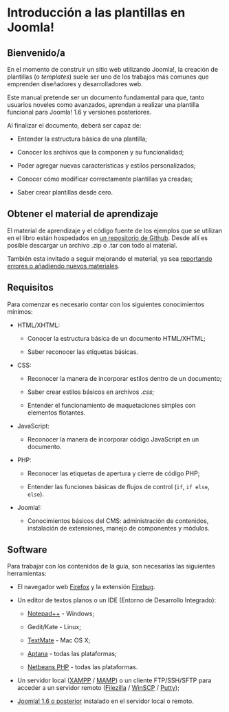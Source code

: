 

# Introducción a las plantillas en Joomla!

## Bienvenido/a

En el momento de construir un sitio web utilizando Joomla!, la creación de plantillas (o *templates*) suele ser uno de los trabajos más comunes que emprenden diseñadores y desarrolladores web.

Este manual pretende ser un documento fundamental para que, tanto usuarios noveles como avanzados, aprendan a realizar una plantilla funcional para Joomla! 1.6 y versiones posteriores.

Al finalizar el documento, deberá ser capaz de:


* Entender la estructura básica de una plantilla;

* Conocer los archivos que la componen y su funcionalidad;

* Poder agregar nuevas características y estilos personalizados;

* Conocer cómo modificar correctamente plantillas ya creadas;

* Saber crear plantillas desde cero.



## Obtener el material de aprendizaje

El material de aprendizaje y el código fuente de los ejemplos que se utilizan en el libro están hospedados en [un repositorio de Github](https://github.com/comunidadjoomla/cj_biblioteca/). Desde allí es posible descargar un archivo .zip o .tar con todo al material.

También esta invitado a seguir mejorando el material, ya sea [reportando errores o añadiendo nuevos materiales](https://github.com/comunidadjoomla/cj_biblioteca/wiki/%C2%BFTienes-correcciones,-mejoras-o-quieres-colaborar-en-el-libro%3F).



## Requisitos

Para comenzar es necesario contar con los siguientes conocimientos mínimos:


* HTML/XHTML:

	* Conocer la estructura básica de un documento HTML/XHTML;
	
	* Saber reconocer las etiquetas básicas.
	
* CSS:

	* Reconocer la manera de incorporar estilos dentro de un documento;
	
	* Saber crear estilos básicos en archivos *.css*;
	
	* Entender el funcionamiento de maquetaciones simples con elementos flotantes.
	
	
* JavaScript:

	* Reconocer la manera de incorporar código JavaScript en un documento.
	
* PHP:

	* Reconocer las etiquetas de apertura y cierre de código PHP;
	
	* Entender las funciones básicas de flujos de control (`if`, `if else`, `else`).
	
* Joomla!:

	* Conocimientos básicos del CMS: administración de contenidos, instalación de extensiones, manejo de componentes y módulos.



## Software

Para trabajar con los contenidos de la guía, son necesarias las siguientes herramientas:

* El navegador web [Firefox](http://www.mozilla-europe.org/es/) y la extensión [Firebug](https://addons.mozilla.org/es-es/firefox/addon/firebug/).

* Un editor de textos planos o un IDE (Entorno de Desarrollo Integrado):

	* [Notepad++](http://notepad-plus-plus.org/) - Windows;
	
	* Gedit/Kate - Linux;
	
	* [TextMate](http://macromates.com/) - Mac OS X;
	
	* [Aptana](http://www.aptana.com/) - todas las plataformas;
	
	* [Netbeans PHP](http://netbeans.org/projects/php/) - todas las plataformas.
	
* Un servidor local ([XAMPP](http://www.apachefriends.org/es/xampp.html) / [MAMP](http://www.mamp.info/en/index.html)) o un cliente FTP/SSH/SFTP para acceder a un servidor remoto ([Filezilla](http://filezilla-project.org/) / [WinSCP](http://winscp.net/) / [Putty](http://www.chiark.greenend.org.uk/~sgtatham/putty/download.html));

* [Joomla! 1.6 o posterior](http://www.joomla.org/) instalado en el servidor local o remoto.



